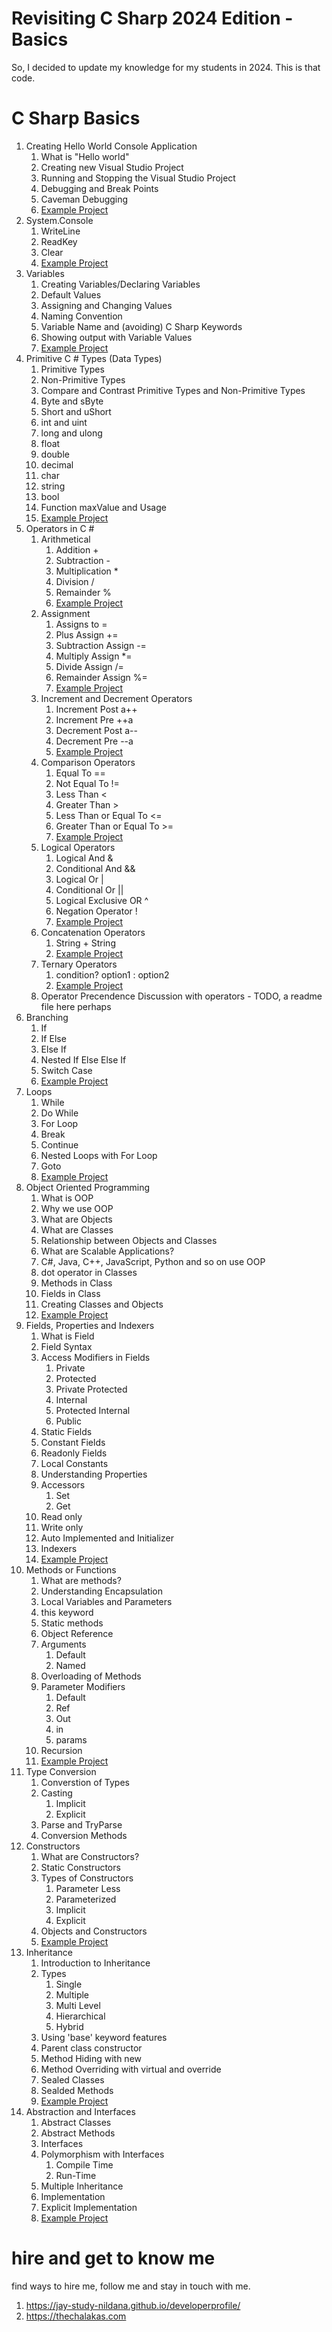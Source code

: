 # Revisiting C Sharp 2024 Edition - Basics

So, I decided to update my knowledge for my students in 2024. This is that code.

# C Sharp Basics

1. Creating Hello World Console Application
   1. What is "Hello world"
   1. Creating new Visual Studio Project
   1. Running and Stopping the Visual Studio Project
   1. Debugging and Break Points
   1. Caveman Debugging
   1. [Example Project](HelloWorld)
1. System.Console
   1. WriteLine
   1. ReadKey
   1. Clear
   1. [Example Project](SystemConsole)
1. Variables
   1. Creating Variables/Declaring Variables
   1. Default Values
   1. Assigning and Changing Values
   1. Naming Convention
   1. Variable Name and (avoiding) C Sharp Keywords
   1. Showing output with Variable Values
   1. [Example Project](Variables)
1. Primitive C # Types (Data Types)
   1. Primitive Types
   1. Non-Primitive Types
   1. Compare and Contrast Primitive Types and Non-Primitive Types
   1. Byte and sByte
   1. Short and uShort
   1. int and uint
   1. long and ulong
   1. float
   1. double
   1. decimal
   1. char
   1. string
   1. bool
   1. Function maxValue and Usage
   1. [Example Project](PrimitiveTypes)
1. Operators in C #
   1. Arithmetical
      1. Addition +
      1. Subtraction -
      1. Multiplication \*
      1. Division /
      1. Remainder %
      1. [Example Project](ArithmeticalOperators)
   1. Assignment
      1. Assigns to =
      1. Plus Assign +=
      1. Subtraction Assign -=
      1. Multiply Assign \*=
      1. Divide Assign /=
      1. Remainder Assign %=
      1. [Example Project](AssignmentOperator)
   1. Increment and Decrement Operators
      1. Increment Post a++
      1. Increment Pre ++a
      1. Decrement Post a--
      1. Decrement Pre --a
      1. [Example Project](IncrementDecrementOperator)
   1. Comparison Operators
      1. Equal To ==
      1. Not Equal To !=
      1. Less Than <
      1. Greater Than >
      1. Less Than or Equal To <=
      1. Greater Than or Equal To >=
      1. [Example Project](ComparisonOperator)
   1. Logical Operators
      1. Logical And &
      1. Conditional And &&
      1. Logical Or |
      1. Conditional Or ||
      1. Logical Exclusive OR ^
      1. Negation Operator !
      1. [Example Project](LogicalOperator)
   1. Concatenation Operators
      1. String + String
      1. [Example Project](StringConcatenationOperator)
   1. Ternary Operators
      1. condition? option1 : option2
      1. [Example Project](TernaryOperator)
   1. Operator Precendence Discussion with operators - TODO, a readme file here perhaps
1. Branching
   1. If
   1. If Else
   1. Else If
   1. Nested If Else Else If
   1. Switch Case
   1. [Example Project](Branching)
1. Loops
   1. While
   1. Do While
   1. For Loop
   1. Break
   1. Continue
   1. Nested Loops with For Loop
   1. Goto
   1. [Example Project](Loops)
1. Object Oriented Programming
   1. What is OOP
   1. Why we use OOP
   1. What are Objects
   1. What are Classes
   1. Relationship between Objects and Classes
   1. What are Scalable Applications?
   1. C#, Java, C++, JavaScript, Python and so on use OOP
   1. dot operator in Classes
   1. Methods in Class
   1. Fields in Class
   1. Creating Classes and Objects
   1. [Example Project](OOPBasics)
1. Fields, Properties and Indexers
   1. What is Field
   1. Field Syntax
   1. Access Modifiers in Fields
      1. Private
      1. Protected
      1. Private Protected
      1. Internal
      1. Protected Internal
      1. Public
   1. Static Fields
   1. Constant Fields
   1. Readonly Fields
   1. Local Constants
   1. Understanding Properties
   1. Accessors
      1. Set
      1. Get
   1. Read only
   1. Write only
   1. Auto Implemented and Initializer
   1. Indexers
   1. [Example Project](OOPBasics)
1. Methods or Functions
   1. What are methods?
   1. Understanding Encapsulation
   1. Local Variables and Parameters
   1. this keyword
   1. Static methods
   1. Object Reference
   1. Arguments
      1. Default
      1. Named
   1. Overloading of Methods
   1. Parameter Modifiers
      1. Default
      1. Ref
      1. Out
      1. in
      1. params
   1. Recursion
   1. [Example Project](OOPBasics)
1. Type Conversion
   1. Converstion of Types
   1. Casting
      1. Implicit
      1. Explicit
   1. Parse and TryParse
   1. Conversion Methods
1. Constructors
   1. What are Constructors?
   1. Static Constructors
   1. Types of Constructors
      1. Parameter Less
      1. Parameterized
      1. Implicit
      1. Explicit
   1. Objects and Constructors
   1. [Example Project](OOPBasics)
1. Inheritance
   1. Introduction to Inheritance
   1. Types
      1. Single
      1. Multiple
      1. Multi Level
      1. Hierarchical
      1. Hybrid
   1. Using 'base' keyword features
   1. Parent class constructor
   1. Method Hiding with new
   1. Method Overriding with virtual and override
   1. Sealed Classes
   1. Sealded Methods
   1. [Example Project](OOPBasics)
1. Abstraction and Interfaces
   1. Abstract Classes
   1. Abstract Methods
   1. Interfaces
   1. Polymorphism with Interfaces
      1. Compile Time
      1. Run-Time
   1. Multiple Inheritance
   1. Implementation
   1. Explicit Implementation
   1. [Example Project](OOPBasics)

# hire and get to know me

find ways to hire me, follow me and stay in touch with me.

1. https://jay-study-nildana.github.io/developerprofile/
1. https://thechalakas.com
